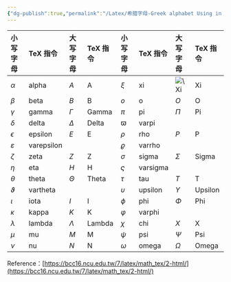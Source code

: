 ```yaml
---
{"dg-publish":true,"permalink":"/Latex/希腊字母-Greek alphabet Using in Tex/","tags":["Latex"]}
---
```



|小写字母 |TeX 指令|大写字母 |TeX 指令|小写字母 |TeX 指令|大写字母 |TeX 指令|
|:--|:--|:--|:--|:--|:--|:--|:--|
|$\alpha$ |alpha|_A_|A|$\xi$ |xi|![$\Xi$](https://bcc16.ncu.edu.tw/7/latex/math_tex/2-html/img21.gif)|Xi|
|$\beta$ |beta|_B_|B|_o_|o|_O_|O|
|$\gamma$ |gamma|$\Gamma$ |Gamma|$\pi$ |pi|$\Pi$ |Pi|
|$\delta$ |delta|$\Delta$ |Delta|$\varpi$ |varpi|||
|$\epsilon$ |epsilon|_E_|E|$\rho$ |rho|_P_|P|
|$\varepsilon$ |varepsilon|||$\varrho$ |varrho|||
|$\zeta$ |zeta|_Z_|Z|$\sigma$ |sigma|$\Sigma$ |Sigma|
|$\eta$ |eta|_H_|H|$\varsigma$ |varsigma|||
|$\theta$ |theta|$\Theta$ |Theta|$\tau$ |tau|_T_|T|
|$\vartheta$ |vartheta|||$\upsilon$ |upsilon|$\Upsilon$ |Upsilon|
|$\iota$ |iota|_I_|I|$\phi$ |phi|$\Phi$ |Phi|
|$\kappa$ |kappa|_K_|K|$\varphi$ |varphi|||
|$\lambda$ |lambda|$\Lambda$ |Lambda|$\chi$ |chi|_X_|X|
|$\mu$ |mu|_M_|M|$\psi$ |psi|$\Psi$ |Psi|
|$\nu$ |nu|_N_|N|$\omega$ |omega|$\Omega$ |Omega|

Reference：[https://bcc16.ncu.edu.tw/7/latex/math_tex/2-html/](https://bcc16.ncu.edu.tw/7/latex/math_tex/2-html/)